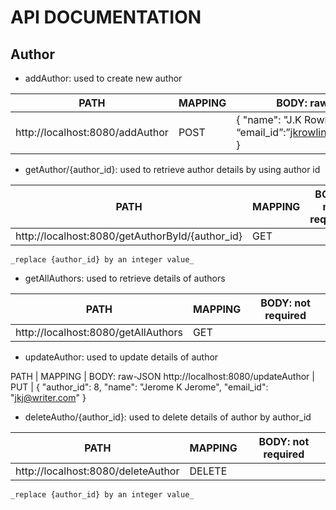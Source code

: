 # API DOCUMENTATION

## Author 
* addAuthor: used to create new author

PATH | MAPPING | BODY: raw-JSON 
-----|---------|----------------
http://localhost:8080/addAuthor | POST | { "name": "J.K Rowling" , “email_id”:”jkrowling@writers.com" }


* getAuthor/{author_id}: used to retrieve author details by using author id

PATH | MAPPING | BODY: not required 
-----|---------|----------------
http://localhost:8080/getAuthorById/{author_id} | GET | 

    _replace {author_id} by an integer value_
    
* getAllAuthors: used to retrieve details of authors

PATH | MAPPING | BODY: not required 
-----|---------|----------------
http://localhost:8080/getAllAuthors | GET | 


* updateAuthor: used to update details of author

PATH | MAPPING | BODY: raw-JSON
http://localhost:8080/updateAuthor | PUT | { "author_id": 8, "name": "Jerome K Jerome", "email_id": "jkj@writer.com" }


* deleteAutho/{author_id}: used to delete details of author by author_id

PATH | MAPPING | BODY: not required 
-----|---------|----------------
http://localhost:8080/deleteAuthor | DELETE | 

    _replace {author_id} by an integer value_
